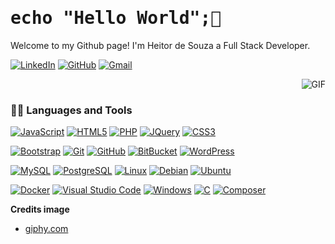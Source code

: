 <h1 style="font-family: 'Anonymous Pro', monospace;">echo "Hello World";👋</h1> 


Welcome to my Github page! I'm Heitor de Souza a Full Stack Developer.

[![LinkedIn](https://img.shields.io/badge/-Heitor%20de%20Souza-black?style=social&logo=linkedin&label=LinkedIn&link=https://www.linkedin.com/in/heitor-de-souza-434294105/)](https://www.linkedin.com/in/heitor-de-souza-434294105/)
[![GitHub](https://img.shields.io/badge/-heitor92-black?style=social&logo=github&label=GitHub&link=https://github.com/heitor92)](https://github.com/heitor92) 
[![Gmail](https://img.shields.io/badge/-heisou06%40gmail.com-black?style=social&logo=gmail&label=Gmail&link=mailto:heisou06@gmail.com)](mailto:heisou06@gmail.com) 

<img align="right" alt="GIF" src="https://media.giphy.com/media/4Zgy9QqzWU8C3ugvCa/giphy.gif" />

<br>

### 👨‍💻 Languages and Tools
[![JavaScript](https://img.shields.io/badge/-JavaScript-black?style=flat&logo=javascript&link=https://github.com/heitor92)](https://github.com/heitor92) 
[![HTML5](https://img.shields.io/badge/-HTML5-E34F26?style=flat&logo=html5&logoColor=white&link=https://github.com/heitor92)](https://github.com/heitor92)
[![PHP](https://img.shields.io/badge/-PHP-777BB4?style=flat&logo=php&logoColor=white&link=https://github.com/heitor92)](https://github.com/heitor92)
[![JQuery](https://img.shields.io/badge/-JQuery-0769AD?style=flat&logo=jquery&logoColor=white&link=https://github.com/heitor92)](https://github.com/heitor92)
[![CSS3](https://img.shields.io/badge/-CSS3-1572B6?style=flat&logo=css3&logoColor=white&link=https://github.com/heitor92)](https://github.com/heitor92)

[![Bootstrap](https://img.shields.io/badge/-Bootstrap-7952B3?style=flat&logo=bootstrap&logoColor=white&link=https://github.com/heitor92)](https://github.com/heitor92)
[![Git](https://img.shields.io/badge/-Git-F05032?style=flat&logo=git&logoColor=white&link=https://github.com/heitor92)](https://github.com/heitor92)
[![GitHub](https://img.shields.io/badge/-GitHub-181717?style=flat&logo=github&logoColor=white&link=https://github.com/heitor92)](https://github.com/heitor92)
[![BitBucket](https://img.shields.io/badge/-BitBucket-0052CC?style=flat&logo=bitbucket&logoColor=white&link=https://github.com/heitor92)](https://github.com/heitor92)
[![WordPress](https://img.shields.io/badge/-WordPress-21759B?style=flat&logo=wordpress&logoColor=white&link=https://github.com/heitor92)](https://github.com/heitor92)

[![MySQL](https://img.shields.io/badge/-MySQL-4479A1?style=flat&logo=mysql&logoColor=white&link=https://github.com/heitor92)](https://github.com/heitor92)
[![PostgreSQL](https://img.shields.io/badge/-PostgreSQL-336791?style=flat&logo=postgresql&logoColor=white&link=https://github.com/heitor92)](https://github.com/heitor92)
[![Linux](https://img.shields.io/badge/-Linux-FCC624?style=flat&logo=linux&logoColor=black&link=https://github.com/heitor92)](https://github.com/heitor92)
[![Debian](https://img.shields.io/badge/-Debian-A81D33?style=flat&logo=debian&logoColor=white&link=https://github.com/heitor92)](https://github.com/heitor92)
[![Ubuntu](https://img.shields.io/badge/-Ubuntu-E95420?style=flat&logo=ubuntu&logoColor=white&link=https://github.com/heitor92)](https://github.com/heitor92)

[![Docker](https://img.shields.io/badge/-Docker-2496ED?style=flat&logo=docker&logoColor=white&link=https://github.com/heitor92)](https://github.com/heitor92)
[![Visual Studio Code](https://img.shields.io/badge/-VS%20Code-007ACC?style=flat&logo=visual%20studio%20code&logoColor=white&link=https://github.com/heitor92)](https://github.com/heitor92)
[![Windows](https://img.shields.io/badge/-Windows-0078D6?style=flat&logo=windows&logoColor=white&link=https://github.com/heitor92)](https://github.com/heitor92)
[![C](https://img.shields.io/badge/-C-A8B9CC?style=flat&logo=c&logoColor=white&link=https://github.com/heitor92)](https://github.com/heitor92)
[![Composer](https://img.shields.io/badge/-Composer-885630?style=flat&logo=composer&logoColor=white&link=https://github.com/heitor92)](https://github.com/heitor92)



**Credits image** 
* [giphy.com](https://giphy.com/)
<!--
**heitor92/heitor92** is a ✨ _special_ ✨ repository because its `README.md` (this file) appears on your GitHub profile.

Here are some ideas to get you started:

- 🔭 I’m currently working on ...
- 🌱 I’m currently learning ...
- 👯 I’m looking to collaborate on ...
- 🤔 I’m looking for help with ...
- 💬 Ask me about ...
- 📫 How to reach me: ...
- 😄 Pronouns: ...
- ⚡ Fun fact: ...
-->
